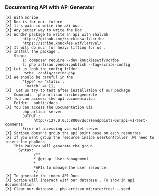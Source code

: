 ### Documenting API with API Generator
    [X] With Scribe
    [X] Doc is for our  future 
    [X] It's pain to write the API Doc .
    [X] Any better way to write the Doc .
    [X] Wonder package to write an api with Shalvah
            https://github.com/knuckleswtf/scribe
            https://scribe.knuckles.wtf/laravel/
    [X] It will do much for heavy lifting for us .
    [X] Install the package .
        Steps: 
            1: composer require --dev knuckleswtf/scribe
            2: php artisan vendor:publish --tag=scribe-config
    [X] Let us look the config folder
            Path:  config/scribe.php
    [X] We should be careful in the 
            'type' => 'static',
             'match' => [],
    [X]  Let us try to test after installation of our package
        Command:   php artisan scribe:generate
    [X] You can acceess the api documentation 
        Folder:  public/docs 
    [X] You can access the Documentation via 
            php artisan server 
            OUTPUT :
                 http://127.0.0.1:8000/docs#endpoints-GETapi-v1-test-comments
            Error of accessing via valet server
    [X] Scribee doesn't group the api point base on each resources .
    [X] If you want group the resource inside userController .We need to insert the phpDocs
        This PHPDocs will generate the group.
          Syntax:
                 /**
                 * @group  User Management
                 *
                 *APIs to manage the user resource.
                 */
    [X] To generate the index API Docs
    [X] Scribe will interact with our database . To show in api documentation
    [X] Clear our database . php artisan migrate:fresh --seed
            

